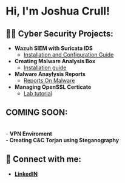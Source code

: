 <h1>Hi, I'm Joshua Crull! <br/><Cyber Security Analyst</a> </h1>

<h2>👨‍💻 Cyber Security Projects:</h2>

- <b>Wazuh SIEM with Suricata IDS</b>
  - [Installation and Configuration Guide](https://github.com/joshuacrull/Wazuh_SIEM)
- <b>Creating Malware Analysis Box</b>
  - [Installation guide](https://github.com/joshuacrull/MalwareAnalysisLab)
- <b>Malware Anaylysis Reports</b>
  - [Reports On Malware](https://github.com/joshuacrull/Malware-Analysis-Reports)
- <b>Managing OpenSSL Certicate</b>
  - [Lab tutorial](https://github.com/joshuacrull/Managing-Certificates-with-OpenSSL/blob/main/README.md) <br />
<h2>COMING SOON: </h2><br />
- <b>VPN Enviroment<b><br />
- <b>Creating C&C Torjan using Steganography</b>

<h2> 🤳 Connect with me:</h2>

  - [LinkedIN](https://linkedin.com/in/joshcrull)



